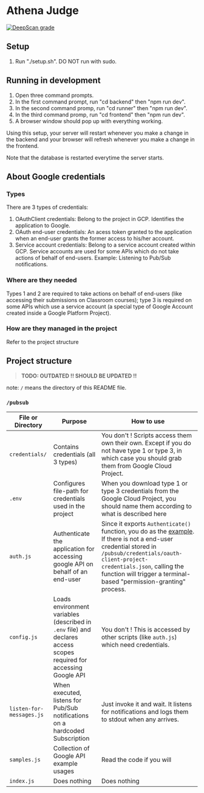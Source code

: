 # Athena Judge
[![DeepScan grade](https://deepscan.io/api/projects/2668/branches/18208/badge/grade.svg)](https://deepscan.io/dashboard#view=project&pid=2668&bid=18208)
## Setup

1. Run "./setup.sh". DO NOT run with sudo.

## Running in development

1. Open three command prompts.
2. In the first command prompt, run "cd backend" then "npm run dev".
3. In the second command promp, run "cd runner" then "npm run dev".
4. In the third command promp, run "cd frontend" then "npm run dev".
5. A browser window should pop up with everything working.

Using this setup, your server will restart whenever you make a change in the backend and your browser will refresh whenever you make a change in the frontend.

Note that the database is restarted everytime the server starts.

## About Google credentials

### Types

There are 3 types of credentials:
1.  OAuthClient credentials: Belong to the project in GCP. Identifies the application to Google.
2.  OAuth end-user credentials: An acess token granted to the application when an end-user grants the former access to his/her account.
3.  Service account credentials: Belong to a service account created within GCP. Service accounts are used for some APIs which do not take actions of behalf of end-users. Example: Listening to Pub/Sub notifications.

### Where are they needed

Types 1 and 2 are required to take actions on behalf of end-users (like accessing their submissions on Classroom courses); type 3 is required on some APIs which use a service account (a special type of Google Account created inside a Google Platform Project).

### How are they managed in the project

Refer to the project structure

## Project structure

> **TODO: OUTDATED !! SHOULD BE UPDATED !!**

note: `/` means the directory of this README file.


### `/pubsub`


File or Directory | Purpose | How to use
--- | --- | ---
`credentials/` | Contains credentials (all 3 types) | You don't ! Scripts access them own their own. Except if you do not have type 1 or type 3, in which case you should grab them from Google Cloud Project.
`.env` | Configures file-path for credentials used in the project | When you download type 1 or type 3 credentials from the Google Cloud Project, you should name them according to what is described here
`auth.js` | Authenticate the application for accessing google API on behalf of an end-user | Since it exports `Authenticate()` function, you do as the [example](https://gist.github.com/megatron0000/1159efbb5f658f1302a802b382f3f7f5). If there is not a end-user credential stored in `/pubsub/credentials/oauth-client-project-credentials.json`, calling the function will trigger a terminal-based "permission-granting" process.
`config.js` | Loads environment variables (described in `.env` file) and declares access scopes required for accessing Google API | You don't ! This is accessed by other scripts (like `auth.js`) which need credentials.
`listen-for-messages.js` | When executed, listens for Pub/Sub notifications on a hardcoded Subscription | Just invoke it and wait. It listens for notifications and logs them to stdout when any arrives.
`samples.js` | Collection of Google API example usages | Read the code if you will
`index.js` | Does nothing | Does nothing

